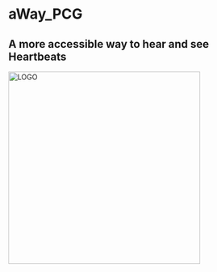 # aWay_PCG
## A more accessible way to hear and see Heartbeats
<img width="380" alt="LOGO" src="https://github.com/devawaypcg16/aWay_PCG/assets/136880195/de4a95c7-18f4-425b-bad1-589da5f62e32">
